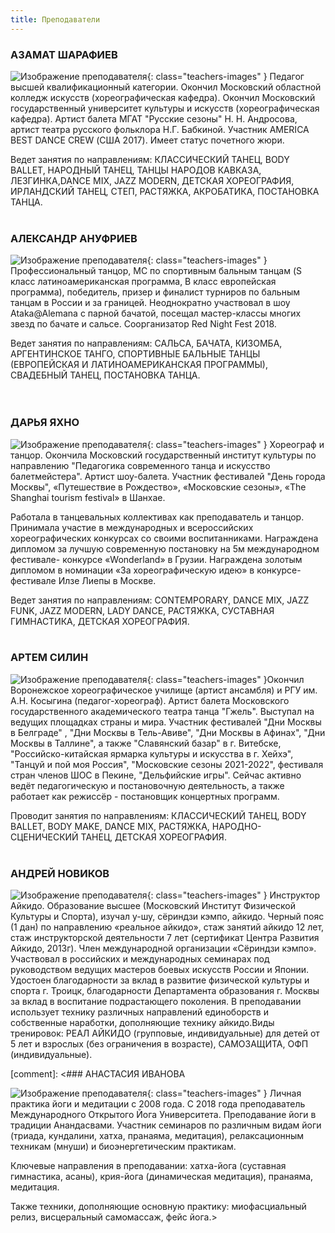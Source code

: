 ```yaml
---
title: Преподаватели
---
```


### АЗАМАТ ШАРАФИЕВ

![Изображение преподавателя](/images/teachers/sharafiev.jpg){: class="teachers-images" } Педагог высшей квалификационный категории. Окончил Московский областной колледж искусств (хореографическая кафедра). Окончил Московский государственный университет культуры и искусств (хореографическая кафедра). Артист балета МГАТ "Русские сезоны" Н. Н. Андросова, артист театра русского фольклора Н.Г. Бабкиной. Участник AMERICA BEST DANCE CREW (США 2017). Имеет статус почетного жюри.

Ведет занятия по направлениям: КЛАССИЧЕСКИЙ ТАНЕЦ, BODY BALLET, НАРОДНЫЙ ТАНЕЦ, ТАНЦЫ НАРОДОВ КАВКАЗА, ЛЕЗГИНКА,DANCE MIX, JAZZ MODERN, ДЕТСКАЯ ХОРЕОГРАФИЯ, ИРЛАНДСКИЙ ТАНЕЦ, СТЕП, РАСТЯЖКА, АКРОБАТИКА, ПОСТАНОВКА ТАНЦА. <br><br>

### АЛЕКСАНДР АНУФРИЕВ

![Изображение преподавателя](/images/teachers/anufriev.jpg){: class="teachers-images" } Профессиональный танцор,  МС по спортивным бальным танцам (S класс латиноамериканская программа, B класс европейская программа), победитель, призер и финалист турниров по бальным танцам в России и за границей. Неоднократно участвовал в шоу Ataka@Alemana с парной бачатой, посещал мастер-классы многих звезд по бачате и сальсе. Соорганизатор Red Night Fest 2018.

Ведет занятия по направлениям: САЛЬСА, БАЧАТА, КИЗОМБА, АРГЕНТИНСКОЕ ТАНГО, СПОРТИВНЫЕ БАЛЬНЫЕ ТАНЦЫ (ЕВРОПЕЙСКАЯ И ЛАТИНОАМЕРИКАНСКАЯ ПРОГРАММЫ), СВАДЕБНЫЙ ТАНЕЦ, ПОСТАНОВКА ТАНЦА.<br><br><br>

### ДАРЬЯ ЯХНО

![Изображение преподавателя](/images/teachers/yahno.jpg){: class="teachers-images" } Хореограф и танцор. Окончила Московский государственный институт культуры по направлению "Педагогика современного танца и искусство балетмейстера". Артист шоу-балета. Участник фестивалей "День города Москвы", «Путешествие в Рождество», «Московские сезоны», «The Shanghai tourism festival» в Шанхае.

Работала в танцевальных коллективах как преподаватель и танцор. Принимала участие в международных и всероссийских хореографических конкурсах со своими воспитанниками. Награждена дипломом за лучшую современную постановку на 5м международном фестивале- конкурсе «Wonderland» в Грузии. Награждена золотым дипломом в номинации «За хореографическую идею» в конкурсе-фестивале Илзе Лиепы в Москве.

Ведет занятия по направлениям: CONTEMPORARY, DANCE MIX, JAZZ FUNK, JAZZ MODERN, LADY DANCE,  РАСТЯЖКА, СУСТАВНАЯ ГИМНАСТИКА, ДЕТСКАЯ ХОРЕОГРАФИЯ.<br><br>

### АРТЕМ СИЛИН

![Изображение преподавателя](/images/teachers/silin.jpg){: class="teachers-images" }Окончил Воронежское хореографическое училище (артист ансамбля) и РГУ им. А.Н. Косыгина (педагог-хореограф). Артист балета Московского государственного академического театра танца "Гжель". Выступал на ведущих площадках страны и мира. Участник фестивалей "Дни Москвы в Белграде" , "Дни Москвы в Тель-Авиве", "Дни Москвы в Афинах", "Дни Москвы в Таллине", а также "Славянский базар" в г. Витебске, "Российско-китайская ярмарка культуры и искусства в г. Хейхэ", "Танцуй и пой моя Россия", "Московские сезоны 2021-2022", фестиваля стран членов ШОС в Пекине, "Дельфийские игры".
Сейчас активно ведёт педагогическую и постановочную деятельность, а также работает как режиссёр - постановщик концертных программ.

Проводит занятия по направлениям: КЛАССИЧЕСКИЙ ТАНЕЦ, BODY BALLET, BODY MAKE, DANCE MIX, РАСТЯЖКА, НАРОДНО-СЦЕНИЧЕСКИЙ ТАНЕЦ, ДЕТСКАЯ ХОРЕОГРАФИЯ.<br><br>

### АНДРЕЙ НОВИКОВ

![Изображение преподавателя](/images/teachers/novikov.jpg){: class="teachers-images" } Инструктор Айкидо. Образование высшее (Московский Институт Физической Культуры и Спорта), изучал у-шу, сёриндзи кэмпо, айкидо. Черный пояс (1 дан) по направлению «реальное айкидо», стаж занятий айкидо 12 лет, стаж инструкторской деятельности 7 лет (сертификат Центра Развития Айкидо, 2013г). Член международной организации «Сёриндзи кэмпо». Участвовал в российских и международных семинарах под руководством ведущих мастеров боевых искусств России и Японии. Удостоен благодарности за вклад в развитие физической культуры и спорта г. Троицк, благодарности Департамента образования г. Москвы за вклад в воспитание подрастающего поколения. В преподавании использует технику различных направлений единоборств и собственные наработки, дополняющие технику айкидо.Виды тренировок: РЕАЛ АЙКИДО (групповые, индивидуальные) для детей от 5 лет и взрослых (без ограничения в возрасте), САМОЗАЩИТА, ОФП (индивидуальные).

[comment]: <### АНАСТАСИЯ ИВАНОВА

![Изображение преподавателя](/images/teachers/ivanova.jpg){: class="teachers-images" } Личная практика йоги и медитации с 2008 года. С 2018 года преподаватель Международного Открытого Йога Университета. Преподавание йоги в традиции Анандасвами.
Участник семинаров по различным видам йоги (триада, кундалини, хатха, пранаяма, медитация), релаксационным техникам (мнуши) и биоэнергетическим практикам.

Ключевые направления в преподавании: хатха-йога (суставная гимнастика, асаны), крия-йога (динамическая медитация), пранаяма, медитация.

Также техники, дополняющие основную практику: миофасциальный релиз, висцеральный самомассаж, фейс йога.>
 
 
